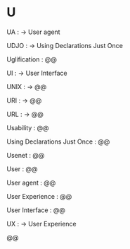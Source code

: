 # U

UA
: → User agent

UDJO
: → Using Declarations Just Once

Uglification
: @@

UI
: → User Interface

UNIX
: → @@

URI
: → @@

URL
: → @@

Usability
: @@

Using Declarations Just Once
: @@

Usenet
: @@

User
: @@

User agent
: @@

User Experience
: @@

User Interface
: @@

UX
: → User Experience

@@